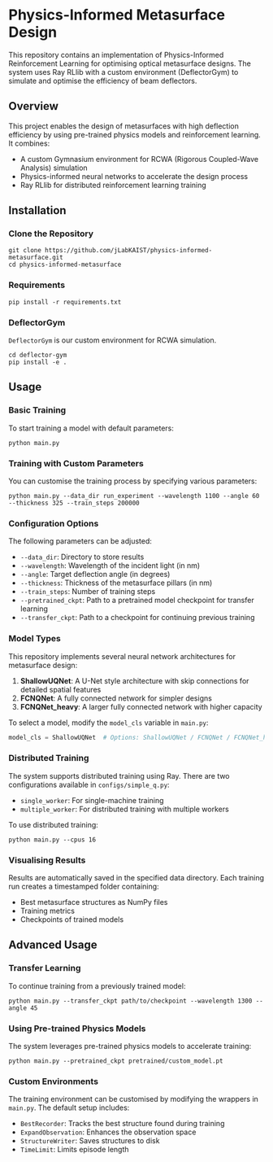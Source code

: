 # Physics-Informed Metasurface Design

This repository contains an implementation of Physics-Informed Reinforcement Learning for optimising optical metasurface designs. The system uses Ray RLlib with a custom environment (DeflectorGym) to simulate and optimise the efficiency of beam deflectors.

## Overview

This project enables the design of metasurfaces with high deflection efficiency by using pre-trained physics models and reinforcement learning. It combines:

- A custom Gymnasium environment for RCWA (Rigorous Coupled-Wave Analysis) simulation
- Physics-informed neural networks to accelerate the design process
- Ray RLlib for distributed reinforcement learning training

## Installation

### Clone the Repository
```shell
git clone https://github.com/jLabKAIST/physics-informed-metasurface.git
cd physics-informed-metasurface
```

### Requirements

```shell
pip install -r requirements.txt
```
### DeflectorGym
`DeflectorGym` is our custom environment for RCWA simulation.
```shell
cd deflector-gym
pip install -e .
```

## Usage

### Basic Training

To start training a model with default parameters:

```shell
python main.py
```

### Training with Custom Parameters

You can customise the training process by specifying various parameters:

```shell
python main.py --data_dir run_experiment --wavelength 1100 --angle 60 --thickness 325 --train_steps 200000
```

### Configuration Options

The following parameters can be adjusted:
- `--data_dir`: Directory to store results
- `--wavelength`: Wavelength of the incident light (in nm)
- `--angle`: Target deflection angle (in degrees)
- `--thickness`: Thickness of the metasurface pillars (in nm)
- `--train_steps`: Number of training steps
- `--pretrained_ckpt`: Path to a pretrained model checkpoint for transfer learning
- `--transfer_ckpt`: Path to a checkpoint for continuing previous training

### Model Types

This repository implements several neural network architectures for metasurface design:

1. **ShallowUQNet**: A U-Net style architecture with skip connections for detailed spatial features
2. **FCNQNet**: A fully connected network for simpler designs
3. **FCNQNet_heavy**: A larger fully connected network with higher capacity

To select a model, modify the `model_cls` variable in `main.py`:
```python
model_cls = ShallowUQNet  # Options: ShallowUQNet / FCNQNet / FCNQNet_heavy
```

### Distributed Training

The system supports distributed training using Ray. There are two configurations available in `configs/simple_q.py`:
- `single_worker`: For single-machine training
- `multiple_worker`: For distributed training with multiple workers

To use distributed training:
```shell
python main.py --cpus 16
```

### Visualising Results

Results are automatically saved in the specified data directory. Each training run creates a timestamped folder containing:
- Best metasurface structures as NumPy files
- Training metrics
- Checkpoints of trained models

## Advanced Usage

### Transfer Learning

To continue training from a previously trained model:

```shell
python main.py --transfer_ckpt path/to/checkpoint --wavelength 1300 --angle 45
```

### Using Pre-trained Physics Models

The system leverages pre-trained physics models to accelerate training:

```shell
python main.py --pretrained_ckpt pretrained/custom_model.pt
```

### Custom Environments

The training environment can be customised by modifying the wrappers in `main.py`. The default setup includes:
- `BestRecorder`: Tracks the best structure found during training
- `ExpandObservation`: Enhances the observation space
- `StructureWriter`: Saves structures to disk
- `TimeLimit`: Limits episode length

